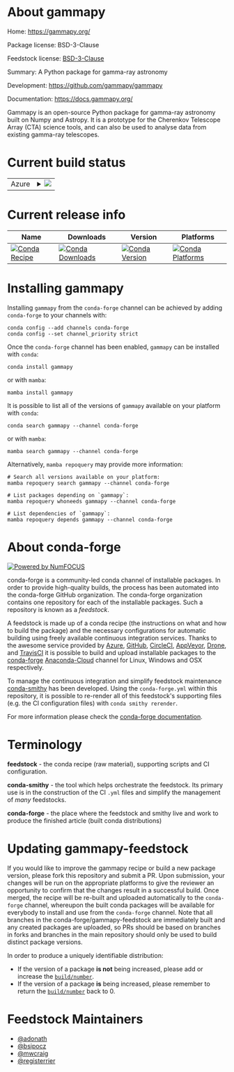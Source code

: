 About gammapy
=============

Home: https://gammapy.org/

Package license: BSD-3-Clause

Feedstock license: [BSD-3-Clause](https://github.com/conda-forge/gammapy-feedstock/blob/master/LICENSE.txt)

Summary: A Python package for gamma-ray astronomy

Development: https://github.com/gammapy/gammapy

Documentation: https://docs.gammapy.org/

Gammapy is an open-source Python package for gamma-ray astronomy built on Numpy and Astropy.
It is a prototype for the Cherenkov Telescope Array (CTA) science tools,
and can also be used to analyse data from existing gamma-ray telescopes.


Current build status
====================


<table>
    
  <tr>
    <td>Azure</td>
    <td>
      <details>
        <summary>
          <a href="https://dev.azure.com/conda-forge/feedstock-builds/_build/latest?definitionId=344&branchName=master">
            <img src="https://dev.azure.com/conda-forge/feedstock-builds/_apis/build/status/gammapy-feedstock?branchName=master">
          </a>
        </summary>
        <table>
          <thead><tr><th>Variant</th><th>Status</th></tr></thead>
          <tbody><tr>
              <td>linux_64_numpy1.20python3.8.____cpython</td>
              <td>
                <a href="https://dev.azure.com/conda-forge/feedstock-builds/_build/latest?definitionId=344&branchName=master">
                  <img src="https://dev.azure.com/conda-forge/feedstock-builds/_apis/build/status/gammapy-feedstock?branchName=master&jobName=linux&configuration=linux%20linux_64_numpy1.20python3.8.____cpython" alt="variant">
                </a>
              </td>
            </tr><tr>
              <td>linux_64_numpy1.20python3.9.____cpython</td>
              <td>
                <a href="https://dev.azure.com/conda-forge/feedstock-builds/_build/latest?definitionId=344&branchName=master">
                  <img src="https://dev.azure.com/conda-forge/feedstock-builds/_apis/build/status/gammapy-feedstock?branchName=master&jobName=linux&configuration=linux%20linux_64_numpy1.20python3.9.____cpython" alt="variant">
                </a>
              </td>
            </tr><tr>
              <td>linux_64_numpy1.21python3.10.____cpython</td>
              <td>
                <a href="https://dev.azure.com/conda-forge/feedstock-builds/_build/latest?definitionId=344&branchName=master">
                  <img src="https://dev.azure.com/conda-forge/feedstock-builds/_apis/build/status/gammapy-feedstock?branchName=master&jobName=linux&configuration=linux%20linux_64_numpy1.21python3.10.____cpython" alt="variant">
                </a>
              </td>
            </tr><tr>
              <td>linux_64_numpy1.23python3.11.____cpython</td>
              <td>
                <a href="https://dev.azure.com/conda-forge/feedstock-builds/_build/latest?definitionId=344&branchName=master">
                  <img src="https://dev.azure.com/conda-forge/feedstock-builds/_apis/build/status/gammapy-feedstock?branchName=master&jobName=linux&configuration=linux%20linux_64_numpy1.23python3.11.____cpython" alt="variant">
                </a>
              </td>
            </tr><tr>
              <td>linux_aarch64_numpy1.20python3.8.____cpython</td>
              <td>
                <a href="https://dev.azure.com/conda-forge/feedstock-builds/_build/latest?definitionId=344&branchName=master">
                  <img src="https://dev.azure.com/conda-forge/feedstock-builds/_apis/build/status/gammapy-feedstock?branchName=master&jobName=linux&configuration=linux%20linux_aarch64_numpy1.20python3.8.____cpython" alt="variant">
                </a>
              </td>
            </tr><tr>
              <td>linux_aarch64_numpy1.20python3.9.____cpython</td>
              <td>
                <a href="https://dev.azure.com/conda-forge/feedstock-builds/_build/latest?definitionId=344&branchName=master">
                  <img src="https://dev.azure.com/conda-forge/feedstock-builds/_apis/build/status/gammapy-feedstock?branchName=master&jobName=linux&configuration=linux%20linux_aarch64_numpy1.20python3.9.____cpython" alt="variant">
                </a>
              </td>
            </tr><tr>
              <td>linux_aarch64_numpy1.21python3.10.____cpython</td>
              <td>
                <a href="https://dev.azure.com/conda-forge/feedstock-builds/_build/latest?definitionId=344&branchName=master">
                  <img src="https://dev.azure.com/conda-forge/feedstock-builds/_apis/build/status/gammapy-feedstock?branchName=master&jobName=linux&configuration=linux%20linux_aarch64_numpy1.21python3.10.____cpython" alt="variant">
                </a>
              </td>
            </tr><tr>
              <td>linux_aarch64_numpy1.23python3.11.____cpython</td>
              <td>
                <a href="https://dev.azure.com/conda-forge/feedstock-builds/_build/latest?definitionId=344&branchName=master">
                  <img src="https://dev.azure.com/conda-forge/feedstock-builds/_apis/build/status/gammapy-feedstock?branchName=master&jobName=linux&configuration=linux%20linux_aarch64_numpy1.23python3.11.____cpython" alt="variant">
                </a>
              </td>
            </tr><tr>
              <td>linux_ppc64le_numpy1.20python3.8.____cpython</td>
              <td>
                <a href="https://dev.azure.com/conda-forge/feedstock-builds/_build/latest?definitionId=344&branchName=master">
                  <img src="https://dev.azure.com/conda-forge/feedstock-builds/_apis/build/status/gammapy-feedstock?branchName=master&jobName=linux&configuration=linux%20linux_ppc64le_numpy1.20python3.8.____cpython" alt="variant">
                </a>
              </td>
            </tr><tr>
              <td>linux_ppc64le_numpy1.20python3.9.____cpython</td>
              <td>
                <a href="https://dev.azure.com/conda-forge/feedstock-builds/_build/latest?definitionId=344&branchName=master">
                  <img src="https://dev.azure.com/conda-forge/feedstock-builds/_apis/build/status/gammapy-feedstock?branchName=master&jobName=linux&configuration=linux%20linux_ppc64le_numpy1.20python3.9.____cpython" alt="variant">
                </a>
              </td>
            </tr><tr>
              <td>linux_ppc64le_numpy1.21python3.10.____cpython</td>
              <td>
                <a href="https://dev.azure.com/conda-forge/feedstock-builds/_build/latest?definitionId=344&branchName=master">
                  <img src="https://dev.azure.com/conda-forge/feedstock-builds/_apis/build/status/gammapy-feedstock?branchName=master&jobName=linux&configuration=linux%20linux_ppc64le_numpy1.21python3.10.____cpython" alt="variant">
                </a>
              </td>
            </tr><tr>
              <td>linux_ppc64le_numpy1.23python3.11.____cpython</td>
              <td>
                <a href="https://dev.azure.com/conda-forge/feedstock-builds/_build/latest?definitionId=344&branchName=master">
                  <img src="https://dev.azure.com/conda-forge/feedstock-builds/_apis/build/status/gammapy-feedstock?branchName=master&jobName=linux&configuration=linux%20linux_ppc64le_numpy1.23python3.11.____cpython" alt="variant">
                </a>
              </td>
            </tr><tr>
              <td>osx_64_numpy1.20python3.8.____cpython</td>
              <td>
                <a href="https://dev.azure.com/conda-forge/feedstock-builds/_build/latest?definitionId=344&branchName=master">
                  <img src="https://dev.azure.com/conda-forge/feedstock-builds/_apis/build/status/gammapy-feedstock?branchName=master&jobName=osx&configuration=osx%20osx_64_numpy1.20python3.8.____cpython" alt="variant">
                </a>
              </td>
            </tr><tr>
              <td>osx_64_numpy1.20python3.9.____cpython</td>
              <td>
                <a href="https://dev.azure.com/conda-forge/feedstock-builds/_build/latest?definitionId=344&branchName=master">
                  <img src="https://dev.azure.com/conda-forge/feedstock-builds/_apis/build/status/gammapy-feedstock?branchName=master&jobName=osx&configuration=osx%20osx_64_numpy1.20python3.9.____cpython" alt="variant">
                </a>
              </td>
            </tr><tr>
              <td>osx_64_numpy1.21python3.10.____cpython</td>
              <td>
                <a href="https://dev.azure.com/conda-forge/feedstock-builds/_build/latest?definitionId=344&branchName=master">
                  <img src="https://dev.azure.com/conda-forge/feedstock-builds/_apis/build/status/gammapy-feedstock?branchName=master&jobName=osx&configuration=osx%20osx_64_numpy1.21python3.10.____cpython" alt="variant">
                </a>
              </td>
            </tr><tr>
              <td>osx_64_numpy1.23python3.11.____cpython</td>
              <td>
                <a href="https://dev.azure.com/conda-forge/feedstock-builds/_build/latest?definitionId=344&branchName=master">
                  <img src="https://dev.azure.com/conda-forge/feedstock-builds/_apis/build/status/gammapy-feedstock?branchName=master&jobName=osx&configuration=osx%20osx_64_numpy1.23python3.11.____cpython" alt="variant">
                </a>
              </td>
            </tr><tr>
              <td>osx_arm64_numpy1.20python3.8.____cpython</td>
              <td>
                <a href="https://dev.azure.com/conda-forge/feedstock-builds/_build/latest?definitionId=344&branchName=master">
                  <img src="https://dev.azure.com/conda-forge/feedstock-builds/_apis/build/status/gammapy-feedstock?branchName=master&jobName=osx&configuration=osx%20osx_arm64_numpy1.20python3.8.____cpython" alt="variant">
                </a>
              </td>
            </tr><tr>
              <td>osx_arm64_numpy1.20python3.9.____cpython</td>
              <td>
                <a href="https://dev.azure.com/conda-forge/feedstock-builds/_build/latest?definitionId=344&branchName=master">
                  <img src="https://dev.azure.com/conda-forge/feedstock-builds/_apis/build/status/gammapy-feedstock?branchName=master&jobName=osx&configuration=osx%20osx_arm64_numpy1.20python3.9.____cpython" alt="variant">
                </a>
              </td>
            </tr><tr>
              <td>osx_arm64_numpy1.21python3.10.____cpython</td>
              <td>
                <a href="https://dev.azure.com/conda-forge/feedstock-builds/_build/latest?definitionId=344&branchName=master">
                  <img src="https://dev.azure.com/conda-forge/feedstock-builds/_apis/build/status/gammapy-feedstock?branchName=master&jobName=osx&configuration=osx%20osx_arm64_numpy1.21python3.10.____cpython" alt="variant">
                </a>
              </td>
            </tr><tr>
              <td>osx_arm64_numpy1.23python3.11.____cpython</td>
              <td>
                <a href="https://dev.azure.com/conda-forge/feedstock-builds/_build/latest?definitionId=344&branchName=master">
                  <img src="https://dev.azure.com/conda-forge/feedstock-builds/_apis/build/status/gammapy-feedstock?branchName=master&jobName=osx&configuration=osx%20osx_arm64_numpy1.23python3.11.____cpython" alt="variant">
                </a>
              </td>
            </tr><tr>
              <td>win_64_numpy1.20python3.8.____cpython</td>
              <td>
                <a href="https://dev.azure.com/conda-forge/feedstock-builds/_build/latest?definitionId=344&branchName=master">
                  <img src="https://dev.azure.com/conda-forge/feedstock-builds/_apis/build/status/gammapy-feedstock?branchName=master&jobName=win&configuration=win%20win_64_numpy1.20python3.8.____cpython" alt="variant">
                </a>
              </td>
            </tr><tr>
              <td>win_64_numpy1.20python3.9.____cpython</td>
              <td>
                <a href="https://dev.azure.com/conda-forge/feedstock-builds/_build/latest?definitionId=344&branchName=master">
                  <img src="https://dev.azure.com/conda-forge/feedstock-builds/_apis/build/status/gammapy-feedstock?branchName=master&jobName=win&configuration=win%20win_64_numpy1.20python3.9.____cpython" alt="variant">
                </a>
              </td>
            </tr><tr>
              <td>win_64_numpy1.21python3.10.____cpython</td>
              <td>
                <a href="https://dev.azure.com/conda-forge/feedstock-builds/_build/latest?definitionId=344&branchName=master">
                  <img src="https://dev.azure.com/conda-forge/feedstock-builds/_apis/build/status/gammapy-feedstock?branchName=master&jobName=win&configuration=win%20win_64_numpy1.21python3.10.____cpython" alt="variant">
                </a>
              </td>
            </tr><tr>
              <td>win_64_numpy1.23python3.11.____cpython</td>
              <td>
                <a href="https://dev.azure.com/conda-forge/feedstock-builds/_build/latest?definitionId=344&branchName=master">
                  <img src="https://dev.azure.com/conda-forge/feedstock-builds/_apis/build/status/gammapy-feedstock?branchName=master&jobName=win&configuration=win%20win_64_numpy1.23python3.11.____cpython" alt="variant">
                </a>
              </td>
            </tr>
          </tbody>
        </table>
      </details>
    </td>
  </tr>
</table>

Current release info
====================

| Name | Downloads | Version | Platforms |
| --- | --- | --- | --- |
| [![Conda Recipe](https://img.shields.io/badge/recipe-gammapy-green.svg)](https://anaconda.org/conda-forge/gammapy) | [![Conda Downloads](https://img.shields.io/conda/dn/conda-forge/gammapy.svg)](https://anaconda.org/conda-forge/gammapy) | [![Conda Version](https://img.shields.io/conda/vn/conda-forge/gammapy.svg)](https://anaconda.org/conda-forge/gammapy) | [![Conda Platforms](https://img.shields.io/conda/pn/conda-forge/gammapy.svg)](https://anaconda.org/conda-forge/gammapy) |

Installing gammapy
==================

Installing `gammapy` from the `conda-forge` channel can be achieved by adding `conda-forge` to your channels with:

```
conda config --add channels conda-forge
conda config --set channel_priority strict
```

Once the `conda-forge` channel has been enabled, `gammapy` can be installed with `conda`:

```
conda install gammapy
```

or with `mamba`:

```
mamba install gammapy
```

It is possible to list all of the versions of `gammapy` available on your platform with `conda`:

```
conda search gammapy --channel conda-forge
```

or with `mamba`:

```
mamba search gammapy --channel conda-forge
```

Alternatively, `mamba repoquery` may provide more information:

```
# Search all versions available on your platform:
mamba repoquery search gammapy --channel conda-forge

# List packages depending on `gammapy`:
mamba repoquery whoneeds gammapy --channel conda-forge

# List dependencies of `gammapy`:
mamba repoquery depends gammapy --channel conda-forge
```


About conda-forge
=================

[![Powered by
NumFOCUS](https://img.shields.io/badge/powered%20by-NumFOCUS-orange.svg?style=flat&colorA=E1523D&colorB=007D8A)](https://numfocus.org)

conda-forge is a community-led conda channel of installable packages.
In order to provide high-quality builds, the process has been automated into the
conda-forge GitHub organization. The conda-forge organization contains one repository
for each of the installable packages. Such a repository is known as a *feedstock*.

A feedstock is made up of a conda recipe (the instructions on what and how to build
the package) and the necessary configurations for automatic building using freely
available continuous integration services. Thanks to the awesome service provided by
[Azure](https://azure.microsoft.com/en-us/services/devops/), [GitHub](https://github.com/),
[CircleCI](https://circleci.com/), [AppVeyor](https://www.appveyor.com/),
[Drone](https://cloud.drone.io/welcome), and [TravisCI](https://travis-ci.com/)
it is possible to build and upload installable packages to the
[conda-forge](https://anaconda.org/conda-forge) [Anaconda-Cloud](https://anaconda.org/)
channel for Linux, Windows and OSX respectively.

To manage the continuous integration and simplify feedstock maintenance
[conda-smithy](https://github.com/conda-forge/conda-smithy) has been developed.
Using the ``conda-forge.yml`` within this repository, it is possible to re-render all of
this feedstock's supporting files (e.g. the CI configuration files) with ``conda smithy rerender``.

For more information please check the [conda-forge documentation](https://conda-forge.org/docs/).

Terminology
===========

**feedstock** - the conda recipe (raw material), supporting scripts and CI configuration.

**conda-smithy** - the tool which helps orchestrate the feedstock.
                   Its primary use is in the construction of the CI ``.yml`` files
                   and simplify the management of *many* feedstocks.

**conda-forge** - the place where the feedstock and smithy live and work to
                  produce the finished article (built conda distributions)


Updating gammapy-feedstock
==========================

If you would like to improve the gammapy recipe or build a new
package version, please fork this repository and submit a PR. Upon submission,
your changes will be run on the appropriate platforms to give the reviewer an
opportunity to confirm that the changes result in a successful build. Once
merged, the recipe will be re-built and uploaded automatically to the
`conda-forge` channel, whereupon the built conda packages will be available for
everybody to install and use from the `conda-forge` channel.
Note that all branches in the conda-forge/gammapy-feedstock are
immediately built and any created packages are uploaded, so PRs should be based
on branches in forks and branches in the main repository should only be used to
build distinct package versions.

In order to produce a uniquely identifiable distribution:
 * If the version of a package **is not** being increased, please add or increase
   the [``build/number``](https://docs.conda.io/projects/conda-build/en/latest/resources/define-metadata.html#build-number-and-string).
 * If the version of a package **is** being increased, please remember to return
   the [``build/number``](https://docs.conda.io/projects/conda-build/en/latest/resources/define-metadata.html#build-number-and-string)
   back to 0.

Feedstock Maintainers
=====================

* [@adonath](https://github.com/adonath/)
* [@bsipocz](https://github.com/bsipocz/)
* [@mwcraig](https://github.com/mwcraig/)
* [@registerrier](https://github.com/registerrier/)

